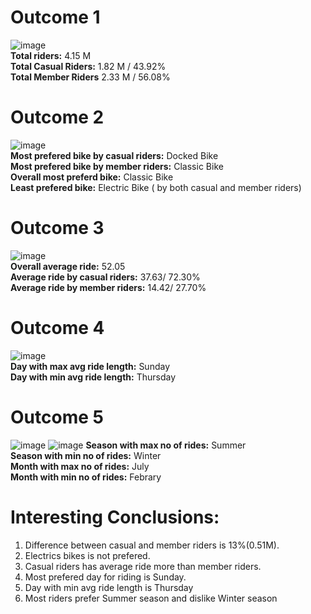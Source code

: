 # Outcome 1
![image](https://github.com/AADITYAPRABALCHAWLA/GOOGLE-DATA-ANALYSIS-CAPSTONE-PROJECT/assets/103323016/71c30205-59bc-4dfa-92d9-0c18ad12263c)<br/>
**Total riders:** 4.15 M<br/>
**Total Casual Riders:** 1.82 M / 43.92%<br/>
**Total Member Riders** 2.33 M / 56.08%<br/>
# Outcome 2
![image](https://github.com/AADITYAPRABALCHAWLA/GOOGLE-DATA-ANALYSIS-CAPSTONE-PROJECT/assets/103323016/dccf9eb8-3cc0-4045-a606-491fcfe9f70b)<br/>
**Most prefered bike by casual riders:** Docked Bike<br/>
**Most prefered bike by member riders:** Classic Bike<br/>
**Overall most preferd bike:** Classic Bike<br/>
**Least prefered bike:** Electric Bike ( by both casual and member riders)<br/>
# Outcome 3
![image](https://github.com/AADITYAPRABALCHAWLA/GOOGLE-DATA-ANALYSIS-CAPSTONE-PROJECT/assets/103323016/8537d4ab-ebe6-4533-ad7f-a1e5162b1772)<br/>
**Overall average ride:** 52.05<br/>
**Average ride by casual riders:** 37.63/ 72.30%<br/>
**Average ride by member riders:** 14.42/ 27.70%<br/>
# Outcome 4
![image](https://github.com/AADITYAPRABALCHAWLA/GOOGLE-DATA-ANALYSIS-CAPSTONE-PROJECT/assets/103323016/52072903-d60e-4ced-8764-cf4ca49cb20d)<br/>
**Day with max avg ride length:** Sunday<br/>
**Day with min avg ride length:** Thursday<br/>
# Outcome 5
![image](https://github.com/AADITYAPRABALCHAWLA/GOOGLE-DATA-ANALYSIS-CAPSTONE-PROJECT/assets/103323016/1196c9ce-13e2-440a-98ec-8d71e455c403)
![image](https://github.com/AADITYAPRABALCHAWLA/GOOGLE-DATA-ANALYSIS-CAPSTONE-PROJECT/assets/103323016/07513f22-18e4-40ce-88ee-199e301964e1)
**Season with max no of rides:** Summer<br/>
**Season with min no of rides:** Winter<br/>
**Month with max no of rides:** July<br/>
**Month with min no of rides:** Febrary<br/>
# Interesting Conclusions:
1. Difference between casual and member riders is 13%(0.51M).
2. Electrics bikes is not prefered.
3. Casual riders has average ride more than member riders.
4. Most prefered day for riding is Sunday.
5. Day with min avg ride length is Thursday
6. Most riders prefer Summer season and dislike Winter season
